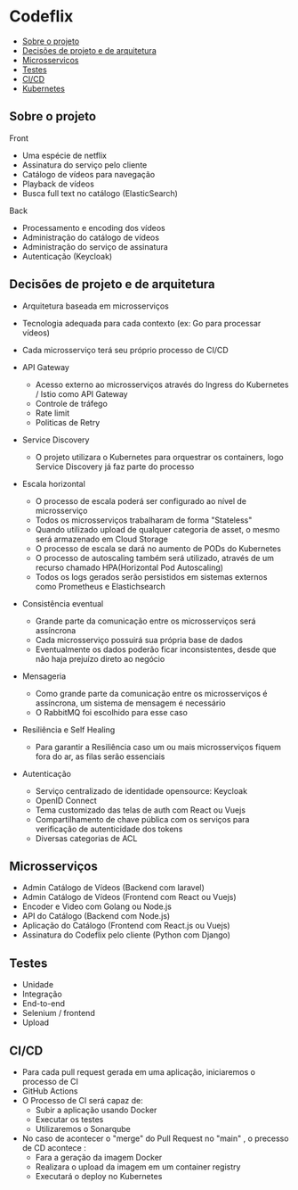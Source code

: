 # Codeflix

* [Sobre o projeto](#sobre-o-projeto)
* [Decisões de projeto e de arquitetura](#decisões-de-projeto-e-de-arquitetura)
* [Microsserviços](#microsserviços)
* [Testes](#testes)
* [CI/CD](#cicd)
* [Kubernetes](#kbernetes)

## Sobre o projeto

Front
* Uma espécie de netflix
* Assinatura do serviço pelo cliente
* Catálogo de vídeos para navegação
* Playback de vídeos
* Busca full text no catálogo (ElasticSearch)

Back
* Processamento e encoding dos vídeos
* Administração do catálogo de vídeos
* Administração do serviço de assinatura
* Autenticação (Keycloak)

## Decisões de projeto e de arquitetura
 
* Arquitetura baseada em microsserviços
* Tecnologia adequada para cada contexto (ex: Go para processar vídeos)
* Cada microsserviço terá seu próprio processo de CI/CD

* API Gateway
  * Acesso externo ao microsserviços através do Ingress do Kubernetes / Istio como API Gateway
  * Controle de tráfego
  * Rate limit
  * Politicas de Retry
 
* Service Discovery
  * O projeto utilizara o Kubernetes para orquestrar os containers, logo Service Discovery já faz parte do processo
 
* Escala horizontal
  * O processo de escala poderá ser configurado ao nível de microsserviço
  * Todos os microsserviços trabalharam de forma "Stateless"
  * Quando utilizado upload de qualquer categoria de asset, o mesmo será armazenado em Cloud Storage
  * O processo de escala se dará no aumento de PODs do Kubernetes
  * O processo de autoscaling também será utilizado, através de um recurso chamado HPA(Horizontal Pod Autoscaling)
  * Todos os logs gerados serão persistidos em sistemas externos como Prometheus e Elastichsearch

* Consistência eventual
  * Grande parte da comunicação entre os microsserviços será assíncrona
  * Cada microsserviço possuirá sua própria base de dados
  * Eventualmente os dados poderão ficar inconsistentes, desde que não haja prejuízo direto ao negócio 
 
* Mensageria
  * Como grande parte da comunicação entre os microsserviços é assíncrona, um sistema de mensagem é necessário
  * O RabbitMQ foi escolhido para esse caso

* Resiliência e Self Healing
  * Para garantir a Resiliência caso um ou mais microsserviços fiquem fora do ar, as filas serão essenciais
 
* Autenticação 
  * Serviço centralizado de identidade opensource: Keycloak
  * OpenID Connect
  * Tema customizado das telas de auth com React ou Vuejs
  * Compartilhamento de chave pública com os serviços para verificação de autenticidade dos tokens
  * Diversas categorias de ACL

## Microsserviços
  * Admin Catálogo de Vídeos (Backend com laravel)
  * Admin Catálogo de Vídeos (Frontend com React ou Vuejs)
  * Encoder e Video com Golang ou Node.js
  * API do Catálogo (Backend com Node.js)
  * Aplicação do Catálogo (Frontend com React.js ou Vuejs)
  * Assinatura do Codeflix pelo cliente (Python com Django)

## Testes
  * Unidade
  * Integração
  * End-to-end
  * Selenium / frontend
  * Upload

## CI/CD
  * Para cada pull request gerada em uma aplicação, iniciaremos o processo  de CI
  * GitHub Actions
  * O Processo de CI será capaz de:
    * Subir a aplicação usando Docker 
    * Executar os testes
    * Utilizaremos o Sonarqube
  * No caso de acontecer o "merge" do Pull Request no "main" , o precesso de CD acontece :
    * Fara a geração da imagem Docker
    * Realizara o upload da imagem em um container registry
    * Executará o deploy no Kubernetes

